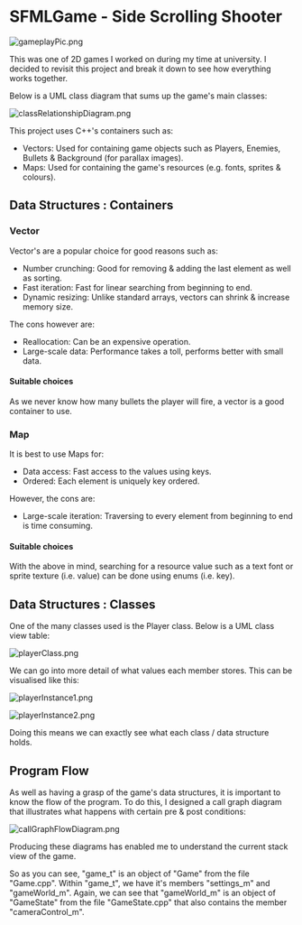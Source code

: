 # SFMLGame - Side Scrolling Shooter

![gameplayPic.png](https://github.com/M35S/SFMLGameTest/tree/main/SFML%20Github%20images/gameplayPic.png)

This was one of 2D games I worked on during my time at university. I decided to revisit this project and break it down to see how everything works together.

Below is a UML class diagram that sums up the game's main classes:

![classRelationshipDiagram.png](https://github.com/M35S/SFMLGameTest/tree/main/SFML%20Github%20images/classRelationshipDiagram.png)

This project uses C++'s containers such as:
- Vectors: Used for containing game objects such as Players, Enemies, Bullets & Background (for parallax images).
- Maps: Used for containing the game's resources (e.g. fonts, sprites & colours).

## Data Structures : Containers

### Vector
Vector's are a popular choice for good reasons such as:
- Number crunching: Good for removing & adding the last element as well as sorting.
- Fast iteration: Fast for linear searching from beginning to end.
- Dynamic resizing: Unlike standard arrays, vectors can shrink & increase memory size.

The cons however are:
- Reallocation: Can be an expensive operation.
- Large-scale data: Performance takes a toll, performs better with small data.

#### Suitable choices
As we never know how many bullets the player will fire, a vector is a good container to use. 

### Map
It is best to use Maps for:
- Data access: Fast access to the values using keys.
- Ordered: Each element is uniquely key ordered.

However, the cons are:
- Large-scale iteration: Traversing to every element from beginning to end is time consuming. 

#### Suitable choices
With the above in mind, searching for a resource value such as a text font or sprite texture (i.e. value) can be done using enums (i.e. key).

## Data Structures : Classes
One of the many classes used is the Player class. Below is a UML class view table:

![playerClass.png](https://github.com/M35S/SFMLGameTest/tree/main/SFML%20Github%20images/playerClass.png)

We can go into more detail of what values each member stores. This can be visualised like this:

![playerInstance1.png](https://github.com/M35S/SFMLGameTest/tree/main/SFML%20Github%20images/playerInstance1.png)

![playerInstance2.png](https://github.com/M35S/SFMLGameTest/tree/main/SFML%20Github%20images/playerInstance2.png)

Doing this means we can exactly see what each class / data structure holds. 

## Program Flow
As well as having a grasp of the game's data structures, it is important to know the flow of the program. 
To do this, I designed a call graph diagram that illustrates what happens with certain pre & post conditions:

![callGraphFlowDiagram.png](https://github.com/M35S/SFMLGameTest/tree/main/SFML%20Github%20images/callGraphFlowDiagram.png)

Producing these diagrams has enabled me to understand the current stack view of the game. 

So as you can see, "game_t" is an object of "Game" from the file "Game.cpp". 
Within "game_t", we have it's members "settings_m" and "gameWorld_m". 
Again, we can see that "gameWorld_m" is an object of "GameState" from the file "GameState.cpp" that also contains the member "cameraControl_m".
